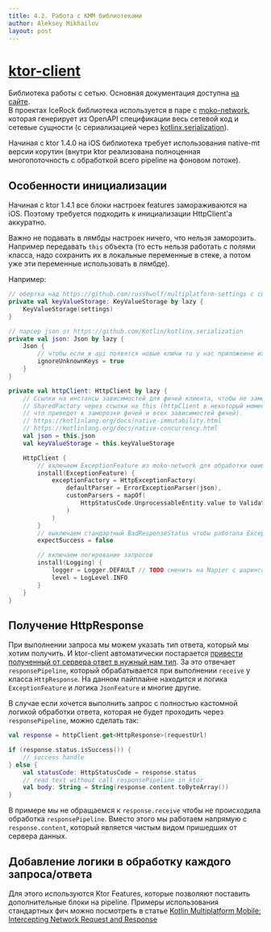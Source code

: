 ```yaml
---
title: 4.2. Работа с KMM библиотеками
author: Aleksey Mikhailov
layout: post
---
```


# [ktor-client](https://ktor.io/)
Библиотека работы с сетью. Основная документация доступна [на сайте](https://ktor.io/docs/getting-started-ktor-client.html).  
В проектах IceRock библиотека используется в паре с [moko-network](https://github.com/icerockdev/moko-network), которая генерирует из OpenAPI спецификации весь сетевой код и сетевые сущности (с сериализацией через [kotlinx.serialization](https://github.com/Kotlin/kotlinx.serialization)).

Начиная с ktor 1.4.0 на iOS библиотека требует использования native-mt версии корутин (внутри ktor реализована полноценная многопоточность с обработкой всего pipeline на фоновом потоке).

## Особенности инициализации
Начиная с ktor 1.4.1 все блоки настроек features замораживаются на iOS. Поэтому требуется подходить к инициализации HttpClient'а аккуратно.

Важно не подавать в лямбды настроек ничего, что нельзя заморозить. Например передавать `this` объекта (то есть нельзя работать с полями класса, надо сохранить их в локальные переменные в стеке, а потом уже эти переменные использовать в лямбде).

Например:
```kotlin
// обертка над https://github.com/russhwolf/multiplatform-settings с свойствами для доступа к хранилищу
private val keyValueStorage: KeyValueStorage by lazy {
    KeyValueStorage(settings)
}

// парсер json от https://github.com/Kotlin/kotlinx.serialization
private val json: Json by lazy {
    Json {
        // чтобы если в api появятся новые ключи то у нас приложеине их будет игнорировать, а не крешиться
        ignoreUnknownKeys = true
    }
}

private val httpClient: HttpClient by lazy {
    // Ссылки на инстансы зависимостей для фичей клиента, чтобы не замораживать для KN объект
    // SharedFactory через ссылки на this (httpClient в некоторый момент может заморозиться -
    // что приведет к заморозке фичей и всех зависимостей фичей).
    // https://kotlinlang.org/docs/native-immutability.html
    // https://kotlinlang.org/docs/native-concurrency.html
    val json = this.json
    val keyValueStorage = this.keyValueStorage

    HttpClient {
        // включаем ExceptionFeature из moko-network для обработки ошибок
        install(ExceptionFeature) {
            exceptionFactory = HttpExceptionFactory(
                defaultParser = ErrorExceptionParser(json),
                customParsers = mapOf(
                    HttpStatusCode.UnprocessableEntity.value to ValidationExceptionParser(json)
                )
            )
        }
        // выключаем стандартный BadResponseStatus чтобы работала ExceptionFeature
        expectSuccess = false

        // включаем логирование запросов
        install(Logging) {
            logger = Logger.DEFAULT // TODO сменить на Napier с шарингом между потоками
            level = LogLevel.INFO
        }
    }
}
```

## Получение HttpResponse
При выполнении запроса мы можем указать тип ответа, который мы хотим получить. И ktor-client автоматически постарается [привести полученный от сервера ответ в нужный нам тип](https://ktor.io/docs/response.html). За это отвечает `responsePipeline`, который обрабатывается при выполнении `receive` у класса `HttpResponse`. На данном пайплайне находится и логика `ExceptionFeature` и логика `JsonFeature` и многие другие.

В случае если хочется выполнить запрос с полностью кастомной логикой обработки ответа, которая не будет проходить через `responsePipeline`, можно сделать так:
```kotlin
val response = httpClient.get<HttpResponse>(requestUrl)

if (response.status.isSuccess()) {
    // success handle
} else {
    val statusCode: HttpStatusCode = response.status
    // read text without call responsePipeline in ktor
    val body: String = String(response.content.toByteArray())
}
```
В примере мы не обращаемся к `response.receive` чтобы не происходила обработка `responsePipeline`. Вместо этого мы работаем напрямую с `response.content`, который является чистым видом пришедших от сервера данных.

## Добавление логики в обработку каждого запроса/ответа
Для этого используются Ktor Features, которые позволяют поставить дополнительные блоки на pipeline. 
Примеры использования стандартных фич можно посмотреть в статье [Kotlin Multiplatform Mobile: Intercepting Network Request and Response](https://yusufabd.medium.com/kotlin-multiplatform-mobile-intercepting-network-request-and-response-6805a79b4699)
